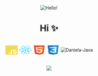 <p align="center">
  <img width="80%" alt="Hello!" src="./assets/gh-readme-header.png" />
</p>

<div align="center">
    <h1>Hi ✨</h1>  
</div>

<!-- Linguagens utilizadas -->
<div align="center"><br>
  <img align="center" alt="Daniela-Js" height="30" width="40" src="https://raw.githubusercontent.com/devicons/devicon/master/icons/javascript/javascript-plain.svg">
  <img align="center" alt="Daniela-React" height="30" width="40" src="https://raw.githubusercontent.com/devicons/devicon/master/icons/react/react-original.svg">
  <img align="center" alt="Daniela-HTML" height="30" width="40" src="https://raw.githubusercontent.com/devicons/devicon/master/icons/html5/html5-original.svg">
  <img align="center" alt="Daniela-CSS" height="30" width="40" src="https://raw.githubusercontent.com/devicons/devicon/master/icons/css3/css3-original.svg">
  <img align="center" alt="Daniela-Java" height="30" width="40" src="https://cdn.jsdelivr.net/gh/devicons/devicon/icons/java/java-original.svg">
</div>
<br>

<!-- Gif --> 
<br>
<div align="center">
    <img height="120em" src="https://openseauserdata.com/files/6fc9db7cd1096f7a3f65930286db687a.gif">
</div>


<!-- Status 
<div align="center"><br>
  <a href="https://github.com/danielaalmeiida"> 
  <img height="180em" src="https://github-readme-stats.vercel.app/api?username=danielaalmeiida&show_icons=true&theme=dracula">
  <img height="180em" src="https://github-readme-stats.vercel.app/api/top-langs/?username=danielaalmeiida&layout=compact">
</div>
<br>
-->

<!-- Projects 
<div style="display: inline_block"><br>
  <a href="https://github.com/danielaalmeiida/fintech"> 
  <img height="100em" src="https://github-readme-stats.vercel.app/api/pin/?username=danielaalmeiida&repo=fintech">
</div>
<br>
--> 
